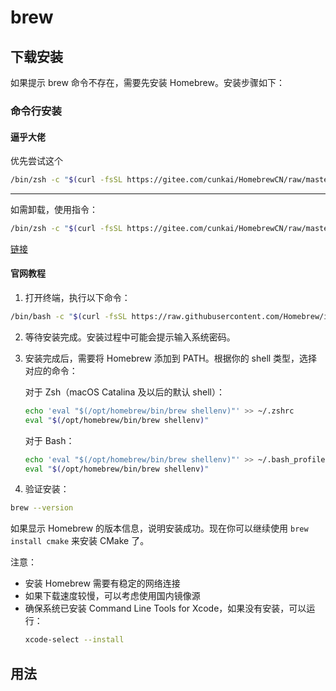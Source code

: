 # brew

## 下载安装

如果提示 brew 命令不存在，需要先安装 Homebrew。安装步骤如下：

### 命令行安装

#### 逼乎大佬

优先尝试这个

```bash
/bin/zsh -c "$(curl -fsSL https://gitee.com/cunkai/HomebrewCN/raw/master/Homebrew.sh)"
```

----

如需卸载，使用指令：

```bash
/bin/zsh -c "$(curl -fsSL https://gitee.com/cunkai/HomebrewCN/raw/master/HomebrewUninstall.sh)"
```

[链接](https://zhuanlan.zhihu.com/p/372576355)

#### 官网教程

1. 打开终端，执行以下命令：
```bash
/bin/bash -c "$(curl -fsSL https://raw.githubusercontent.com/Homebrew/install/HEAD/install.sh)"
```

2. 等待安装完成。安装过程中可能会提示输入系统密码。

3. 安装完成后，需要将 Homebrew 添加到 PATH。根据你的 shell 类型，选择对应的命令：

   对于 Zsh（macOS Catalina 及以后的默认 shell）：
   ```bash
   echo 'eval "$(/opt/homebrew/bin/brew shellenv)"' >> ~/.zshrc
   eval "$(/opt/homebrew/bin/brew shellenv)"
   ```

   对于 Bash：
   ```bash
   echo 'eval "$(/opt/homebrew/bin/brew shellenv)"' >> ~/.bash_profile
   eval "$(/opt/homebrew/bin/brew shellenv)"
   ```

4. 验证安装：
```bash
brew --version
```

如果显示 Homebrew 的版本信息，说明安装成功。现在你可以继续使用 `brew install cmake` 来安装 CMake 了。

注意：
- 安装 Homebrew 需要有稳定的网络连接
- 如果下载速度较慢，可以考虑使用国内镜像源
- 确保系统已安装 Command Line Tools for Xcode，如果没有安装，可以运行：
  ```bash
  xcode-select --install
  ```

## 用法
